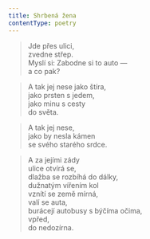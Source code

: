 ```yaml
---
title: Shrbená žena
contentType: poetry
---
```


<section>

> Jde přes ulici,  
> zvedne střep.  
> Myslí si: Zabodne si to auto —  
> a co pak?

</section>

<section>

> A tak jej nese jako štíra,  
> jako prsten s jedem,  
> jako minu s cesty  
> do světa.

</section>

<section>

> A tak jej nese,  
> jako by nesla kámen  
> se svého starého srdce.

</section>

<section>

> A za jejími zády  
> ulice otvírá se,  
> dlažba se rozbíhá do dálky,  
> dužnatým vířením kol  
> vznítí se země mírná,  
> valí se auta,  
> burácejí autobusy s býčíma očima,  
> vpřed,  
> do nedozírna.

</section>
